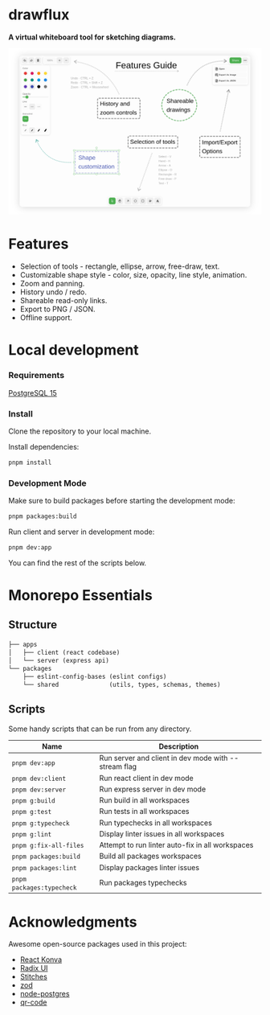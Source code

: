 # drawflux

**A virtual whiteboard tool for sketching diagrams.**

![drawflux web app screenshot](./assets/screenshot.png)

# Features

- Selection of tools - rectangle, ellipse, arrow, free-draw, text.
- Customizable shape style - color, size, opacity, line style, animation.
- Zoom and panning.
- History undo / redo.
- Shareable read-only links.
- Export to PNG / JSON.
- Offline support.

# Local development

### Requirements

[PostgreSQL 15](https://www.postgresql.org/download/)

### Install

Clone the repository to your local machine.

Install dependencies:

```bash
pnpm install
```

### Development Mode

Make sure to build packages before starting the development mode:

```bash
pnpm packages:build
```

Run client and server in development mode:

```bash
pnpm dev:app
```

You can find the rest of the scripts below.

# Monorepo Essentials

## Structure

```
├── apps
│   ├── client (react codebase)
│   └── server (express api)
└── packages
    ├── eslint-config-bases (eslint configs)
    └── shared              (utils, types, schemas, themes)
```

## Scripts

Some handy scripts that can be run from any directory.

| Name                      | Description                                          |
| ------------------------- | ---------------------------------------------------- |
| `pnpm dev:app`            | Run server and client in dev mode with --stream flag |
| `pnpm dev:client`         | Run react client in dev mode                         |
| `pnpm dev:server`         | Run express server in dev mode                       |
| `pnpm g:build`            | Run build in all workspaces                          |
| `pnpm g:test`             | Run tests in all workspaces                          |
| `pnpm g:typecheck`        | Run typechecks in all workspaces                     |
| `pnpm g:lint`             | Display linter issues in all workspaces              |
| `pnpm g:fix-all-files`    | Attempt to run linter auto-fix in all workspaces     |
| `pnpm packages:build`     | Build all packages workspaces                        |
| `pnpm packages:lint`      | Display packages linter issues                       |
| `pnpm packages:typecheck` | Run packages typechecks                              |

# Acknowledgments

Awesome open-source packages used in this project:

- [React Konva](https://konvajs.org/docs/react/Intro.html)
- [Radix UI](https://www.radix-ui.com)
- [Stitches](https://stitches.dev)
- [zod](https://zod.dev)
- [node-postgres](https://node-postgres.com)
- [qr-code](https://github.com/soldair/node-qrcode)
